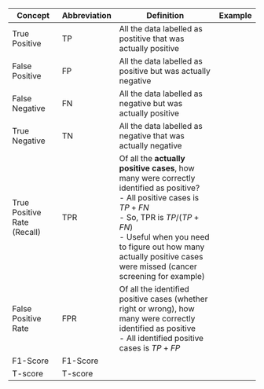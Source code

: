 
| Concept                     | Abbreviation | Definition                                                                                                                                                                                                                                                                    | Example |
| --------------------------- | ------------ | ----------------------------------------------------------------------------------------------------------------------------------------------------------------------------------------------------------------------------------------------------------------------------- | ------- |
| True Positive               | TP           | All the data labelled as postitive that was actually positive                                                                                                                                                                                                                 |         |
| False Positive              | FP           | All the data labelled as positive but was actually negative                                                                                                                                                                                                                   |         |
| False Negative              | FN           | All the data labelled as negative but was actually positive                                                                                                                                                                                                                   |         |
| True Negative               | TN           | All the data labelled as negative that was actually negative                                                                                                                                                                                                                  |         |
| True Positive Rate (Recall) | TPR          | Of all the **actually positive cases**, how many were correctly identified as positive?<br>- All positive cases is $TP + FN$<br>- So, TPR is $TP/(TP+FN)$<br>- Useful when you need to figure out how many actually positive cases were missed (cancer screening for example) |         |
| False Positive Rate         | FPR          | Of all the identified positive cases (whether right or wrong), how many were correctly identified as positive<br>- All identified positive cases is $TP + FP$                                                                                                                 |         |
| F1-Score                    | F1-Score     |                                                                                                                                                                                                                                                                               |         |
| T-score                     | T-score      |                                                                                                                                                                                                                                                                               |         |
